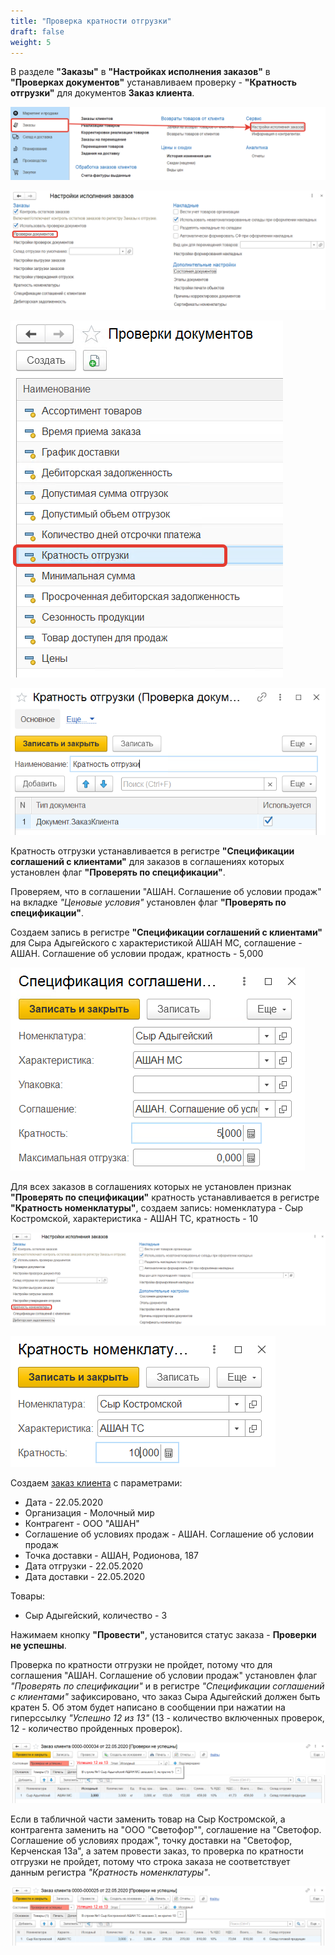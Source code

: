 ```yaml
---
title: "Проверка кратности отгрузки"
draft: false
weight: 5
---
```


В разделе **"Заказы"** в **"Настройках исполнения заказов"** в **"Проверках документов"** устанавливаем проверку - **"Кратность отгрузки"** для документов **Заказ клиента**.

[![1][1]][1]

[![2][2]][2]

[![3][3]][3]

[![4][4]][4]

Кратность отгрузки устанавливается в регистре **"Спецификации соглашений с клиентами"** для заказов в соглашениях которых установлен флаг **"Проверять по спецификации"**.

Проверяем, что в соглашении "АШАН. Соглашение об условии продаж" на вкладке *"Ценовые условия"* установлен флаг **"Проверять по спецификации"**.

Создаем запись в регистре **"Спецификации соглашений с клиентами"** для Сыра Адыгейского с характеристикой АШАН МС, соглашение - АШАН. Соглашение об условии продаж, кратность - 5,000

[![5][5]][5]

Для всех заказов в соглашениях которых не установлен признак **"Проверять по спецификации"** кратность устанавливается в регистре **"Кратность номенклатуры"**, создаем запись: номенклатура - Сыр Костромской, характеристика - АШАН ТС, кратность - 10

[![6][6]][6]

[![7][7]][7]

Создаем [заказ клиента](https://konstanta-it.github.io/erp4food/CRM/CustomerService/FormationOfOrders/CustomerOrder) с параметрами:

- Дата - 22.05.2020
- Организация - Молочный мир
- Контрагент - ООО "АШАН"
- Соглашение об условиях продаж - АШАН. Соглашение об условии продаж
- Точка доставки - АШАН, Родионова, 187
- Дата отгрузки - 22.05.2020
- Дата доставки - 22.05.2020

Товары:

- Сыр Адыгейский, количество - 3

Нажимаем кнопку **"Провести"**, установится статус заказа - **Проверки не успешны**.

Проверка по кратности отгрузки не пройдет, потому что для соглашения "АШАН. Соглашение об условии продаж" установлен флаг *"Проверять по спецификации"* и в регистре *"Спецификации соглашений с клиентами"* зафиксировано, что заказ Сыра Адыгейский должен быть кратен 5. Об этом будет написано в сообщении при нажатии на гиперссылку *"Успешно 12 из 13"* (13 - количество включенных проверок, 12 - количество пройденных проверок).

[![8][8]][8]

Если в табличной части заменить товар на Сыр Костромской, а контрагента заменить на "ООО "Светофор"", соглашение на "Светофор. Соглашение об условиях продаж", точку доставки на "Светофор, Керченская 13а", а затем провести заказ, то проверка по кратности отгрузки не пройдет, потому что строка заказа не соответствует данным регистра *"Кратность номенклатуры"*.

[![9][9]][9]

[1]: 1.png
[2]: 2.png
[3]: 3.png
[4]: 4.png
[5]: 5.png
[6]: 6.png
[7]: 7.png
[8]: 8.png
[9]: 9.png